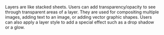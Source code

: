 Layers are like stacked sheets. 
Users can add transparency/opacity to see through transparent areas of a layer. 
They are used for compositing multiple images, adding text to an image, or adding vector graphic shapes. 
Users can also apply a layer style to add a special effect such as a drop shadow or a glow.